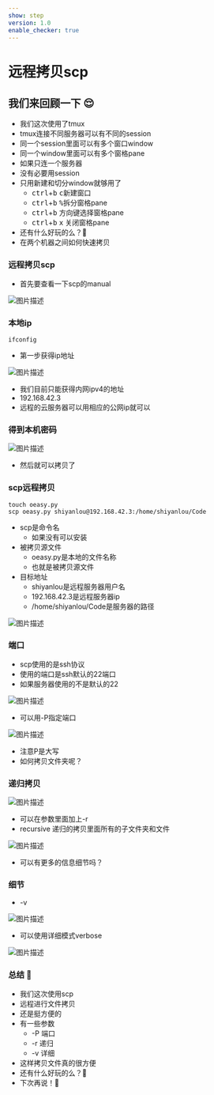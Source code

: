 ```yaml
---
show: step
version: 1.0
enable_checker: true
---
```


# 远程拷贝scp

## 我们来回顾一下 😌
- 我们这次使用了tmux
- tmux连接不同服务器可以有不同的session
- 同一个session里面可以有多个窗口window
- 同一个window里面可以有多个窗格pane
- 如果只连一个服务器
- 没有必要用session
- 只用新建和切分window就够用了
	- <kbd>ctrl</kbd>+<kbd>b</kbd> <kbd>c</kbd>新建窗口
	- <kbd>ctrl</kbd>+<kbd>b</kbd> <kbd>%</kbd>拆分窗格pane
	- <kbd>ctrl</kbd>+<kbd>b</kbd> <kbd>方向键</kbd>选择窗格pane
	- <kbd>ctrl</kbd>+<kbd>b</kbd> <kbd>x</kbd> 关闭窗格pane
- 还有什么好玩的么？🤔
- 在两个机器之间如何快速拷贝

### 远程拷贝scp

- 首先要查看一下scp的manual

![图片描述](https://doc.shiyanlou.com/courses/uid1190679-20211002-1633161622586)

### 本地ip
```
ifconfig
```

- 第一步获得ip地址

![图片描述](https://doc.shiyanlou.com/courses/uid1190679-20211002-1633160065726)

- 我们目前只能获得内网ipv4的地址
- 192.168.42.3
- 远程的云服务器可以用相应的公网ip就可以

### 得到本机密码

![图片描述](https://doc.shiyanlou.com/courses/uid1190679-20211002-1633160854307)

- 然后就可以拷贝了

### scp远程拷贝

```
touch oeasy.py
scp oeasy.py shiyanlou@192.168.42.3:/home/shiyanlou/Code
```

- scp是命令名
	- 如果没有可以安装
- 被拷贝源文件
	- oeasy.py是本地的文件名称
	- 也就是被拷贝源文件
- 目标地址
	- shiyanlou是远程服务器用户名
	- 192.168.42.3是远程服务器ip
	- /home/shiyanlou/Code是服务器的路径

![图片描述](https://doc.shiyanlou.com/courses/uid1190679-20211002-1633161277884)

### 端口

- scp使用的是ssh协议
- 使用的端口是ssh默认的22端口
- 如果服务器使用的不是默认的22

![图片描述](https://doc.shiyanlou.com/courses/uid1190679-20211002-1633161694648)

- 可以用-P指定端口

![图片描述](https://doc.shiyanlou.com/courses/uid1190679-20211002-1633161510121)

- 注意P是大写
- 如何拷贝文件夹呢？

### 递归拷贝

![图片描述](https://doc.shiyanlou.com/courses/uid1190679-20211002-1633161738031)

- 可以在参数里面加上-r
- recursive 递归的拷贝里面所有的子文件夹和文件

![图片描述](https://doc.shiyanlou.com/courses/uid1190679-20211002-1633161863257)

- 可以有更多的信息细节吗？

### 细节

- -v

![图片描述](https://doc.shiyanlou.com/courses/uid1190679-20211002-1633161950930)

- 可以使用详细模式verbose

![图片描述](https://doc.shiyanlou.com/courses/uid1190679-20211002-1633162046488)

### 总结 🤨
- 我们这次使用scp
- 远程进行文件拷贝
- 还是挺方便的
- 有一些参数
	- -P 端口
	- -r 递归
	- -v 详细
- 这样拷贝文件真的很方便
- 还有什么好玩的么？🤔
- 下次再说！👋


